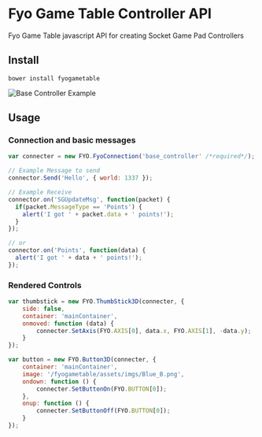 # Fyo Game Table Controller API
Fyo Game Table javascript API for creating Socket Game Pad Controllers


## Install

```
bower install fyogametable
```

![Base Controller Example](http://i.imgur.com/SgJQv3Z.png)

## Usage

### Connection and basic messages
```javascript
var connecter = new FYO.FyoConnection('base_controller' /*required*/);

// Example Message to send
connector.Send('Hello', { world: 1337 });

// Example Receive
connector.on('SGUpdateMsg', function(packet) {
  if(packet.MessageType == 'Points') {
    alert('I got ' + packet.data + ' points!');
  }
});

// or
connector.on('Points', function(data) {
  alert('I got ' + data + ' points!');
});

```

### Rendered Controls

```javascript
var thumbstick = new FYO.ThumbStick3D(connecter, {
    side: false,
    container: 'mainContainer',
    onmoved: function (data) {
        connecter.SetAxis(FYO.AXIS[0], data.x, FYO.AXIS[1], -data.y);
    }
});

var button = new FYO.Button3D(connecter, {
    container: 'mainContainer',
    image: '/fyogametable/assets/imgs/Blue_B.png',
    ondown: function () {
        connecter.SetButtonOn(FYO.BUTTON[0]);
    },
    onup: function () {
        connecter.SetButtonOff(FYO.BUTTON[0]);
    }
});
```
